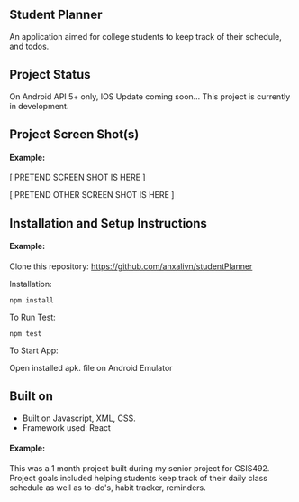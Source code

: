 ## Student Planner

An application aimed for college students to keep track of their schedule, and todos. 

## Project Status

On Android API 5+ only, IOS Update coming soon...
This project is currently in development.

## Project Screen Shot(s)

#### Example:   

[ PRETEND SCREEN SHOT IS HERE ]

[ PRETEND OTHER SCREEN SHOT IS HERE ]

## Installation and Setup Instructions

#### Example:  

Clone this repository: https://github.com/anxalivn/studentPlanner

Installation:

`npm install`  

To Run Test:  

`npm test`  

To Start App:

Open installed apk. file on Android Emulator

## Built on

  - Built on Javascript, XML, CSS.
  - Framework used: React
    

#### Example:  

This was a 1 month project built during my senior project for CSIS492. Project goals included helping students keep track of their daily class schedule as well as to-do's, habit tracker, reminders.
